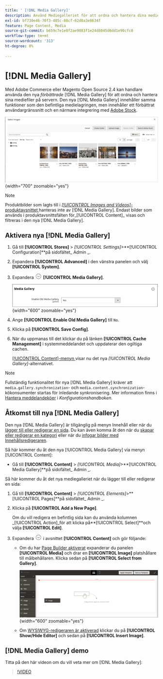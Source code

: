 ```yaml
---
title: ' [!DNL Media Gallery]'
description: Använd Mediegalleriet för att ordna och hantera dina mediefiler på servern.
exl-id: bf730e46-70f3-405c-88cf-62d0a3e8634f
feature: Page Content, Media
source-git-commit: b659c7e1e8f2ae9883f1e24d8045d6dd1e90cfc0
workflow-type: tm+mt
source-wordcount: '313'
ht-degree: 0%

---
```


# [!DNL Media Gallery]

Med Adobe Commerce eller Magento Open Source 2.4 kan handlare använda den nya _förbättrade_ [!DNL Media Gallery] för att ordna och hantera sina mediefiler på servern. Den nya [!DNL Media Gallery] innehåller samma funktioner som den befintliga medielagringen, men innehåller ett förbättrat användargränssnitt och en närmare integrering med [Adobe Stock][adobe-stock].

![Bilder som visas i stödrastret för mediegalleriet](./assets/media-gallery-grid.png){width="700" zoomable="yes"}

>[!NOTE]
>
>Produktbilder som lagts till i [_[!UICONTROL Images and Videos]_-produktavsnittet ](../catalog/product-image.md#upload-an-image) hanteras inte av [!DNL Media Gallery]. Endast bilder som används i produktavsnittsfälten för_[!UICONTROL Content]_ visas och filtreras i den nya [!DNL Media Gallery].

## Aktivera nya [!DNL Media Gallery]

1. Gå till **[!UICONTROL Stores]** > _[!UICONTROL Settings]_>**[!UICONTROL Configuration]**på sidofältet_ Admin _.

1. Expandera **[!UICONTROL Advanced]** i den vänstra panelen och välj **[!UICONTROL System]**.

1. Expandera ![Expansionsväljaren](../assets/icon-display-expand.png) **[!UICONTROL Media Gallery]**.

   ![Avancerad konfiguration - [!DNL Media Gallery]](./assets/system-media-gallery.png){width="600" zoomable="yes"}

1. Ange **[!UICONTROL Enable Old Media Gallery]** till `No`.

1. Klicka på **[!UICONTROL Save Config]**.

1. När du uppmanas till det klickar du på länken **[!UICONTROL Cache Management]** i systemmeddelandet och uppdaterar den ogiltiga cachen.

   [[!UICONTROL Content]-menyn ](/help/content-design/content-menu.md) visar nu det nya _[!UICONTROL Media Gallery]_-alternativet.

>[!NOTE]
>
>Fullständig funktionalitet för nya [!DNL Media Gallery] kräver att `media.gallery.synchronization`- och `media.content.synchronization`-kökonsumenter startas för inledande synkronisering. Mer information finns i [Hantera meddelandeköer](https://experienceleague.adobe.com/docs/commerce-operations/configuration-guide/message-queues/manage-message-queues.html) i _Konfigurationshandboken_.

## Åtkomst till nya [!DNL Media Gallery]

Den nya [!DNL Media Gallery] är tillgänglig på menyn Innehåll eller när du [lägger till eller redigerar en sida](/help/content-design/page-add.md). Du kan även komma åt den när du [skapar eller redigerar en kategori](/help/catalog/category-create.md) eller när du [infogar bilder med Innehållsredigeraren](/help/content-design/editor-insert-image.md).

Så här kommer du åt den nya [!UICONTROL Media Gallery] via menyn [!UICONTROL Content]:

- Gå till **[!UICONTROL Content]** > _[!UICONTROL Media]_>**[!UICONTROL Media Gallery]**på sidofältet_ Admin _.

Så här kommer du åt det nya mediegalleriet när du lägger till eller redigerar en sida:

1. Gå till **[!UICONTROL Content]** > _[!UICONTROL Elements]_>**[!UICONTROL Pages]**på sidofältet_ Admin _.

1. Klicka på **[!UICONTROL Add a New Page]**.

   Om du vill redigera en befintlig sida kan du använda kolumnen _[!UICONTROL Action]_för att klicka på&#x200B;**[!UICONTROL Select]**och välja **[!UICONTROL Edit]**.

1. Expandera ![Expansionsväljaren](../assets/icon-display-expand.png) i avsnittet **[!UICONTROL Content]** och gör följande:

   - Om du har [Page Builder aktiverat](../page-builder/setup.md) expanderar du panelen **[!UICONTROL Media]** och drar en **[!UICONTROL Image]** platshållare till målbehållaren. Klicka sedan på **[!UICONTROL Select from Gallery]**.

     ![Dra bilden till scenen](./assets/pb-media-image-drag.png){width="600" zoomable="yes"}

   - Om [WYSIWYG-redigeraren är aktiverad](/help/content-design/editor.md) klickar du på **[!UICONTROL Show/Hide Editor]** och sedan på **[!UICONTROL Insert Image]**.

## [!DNL Media Gallery] demo

Titta på den här videon om du vill veta mer om [!DNL Media Gallery]:

>[!VIDEO](https://video.tv.adobe.com/v/343785?quality=12)

[adobe-stock]: https://stock.adobe.com

